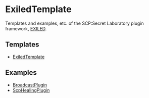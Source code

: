 # ExiledTemplate

Templates and examples, etc. of the SCP:Secret Laboratory plugin framework, [EXILED](https://github.com/galaxy119/EXILED).

## Templates

- [ExiledTemplate](https://github.com/ombe1229/ExiledTemplate/tree/master/ExiledTemplate)

## Examples

- [BroadcastPlugin](https://github.com/ombe1229/ExiledTemplate/tree/master/BroadcastPlugin)
- [ScpHealingPlugin](https://github.com/ombe1229/ExiledTemplate/tree/master/ScpHealingPlugin)

